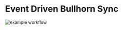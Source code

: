 # Event Driven Bullhorn Sync

![example workflow](https://github.com/danielMensah/bullhorn-sync/actions/workflows/go.yml/badge.svg)

